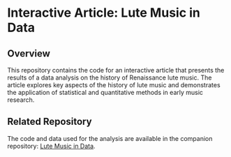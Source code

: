 # Interactive Article: Lute Music in Data

## Overview

This repository contains the code for an interactive article that presents the results of a data analysis on the history of Renaissance lute music. The article explores key aspects of the history of lute music and demonstrates the application of statistical and quantitative methods in early music research.

## Related Repository

The code and data used for the analysis are available in the companion repository: [Lute Music in Data](https://github.com/jakobhausladen/lute_music_project).
